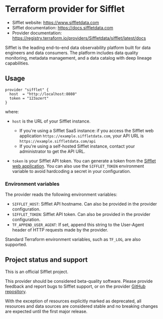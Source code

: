 # Terraform provider for Sifflet

* Sifflet website: https://www.siffletdata.com
* Sifflet documentation: https://docs.siffletdata.com
* Provider documentation: https://registry.terraform.io/providers/Siffletdata/sifflet/latest/docs

Sifflet is the leading end-to-end data observability platform built for data engineers and data consumers. The platform includes data quality monitoring, metadata management, and a data catalog with deep lineage capabilities.

## Usage

```hcl
provider "sifflet" {
  host  = "http://localhost:8080"
  token = "123azert"
}
```

where:

* `host` is the URL of your Sifflet instance.
    - If you're using a Sifflet SaaS instance: if you access the Sifflet web application `https://example.siffletdata.com`, your API URL is `https://example.siffletdata.com/api`
    - If you're using a self-hosted Sifflet instance, contact your administrator to get the API URL.

* `token` is your Sifflet API token. You can generate a token from the [Sifflet web application](https://docs.siffletdata.com/docs/access-tokens). You can also use the `SIFFLET_TOKEN` environment variable to avoid hardcoding a secret in your configuration.

### Environment variables

The provider reads the following environment variables:

* `SIFFLET_HOST`: Sifflet API hostname. Can also be provided in the provider configuration.
* `SIFFLET_TOKEN`: Sifflet API token. Can also be provided in the provider configuration.
* `TF_APPEND_USER_AGENT`: If set, append this string to the User-Agent header of HTTP requests made by the provider.

Standard Terraform environment variables, such as `TF_LOG`, are also supported.

## Project status and support

This is an official Sifflet project.

This provider should be considered beta-quality software. Please provide feedback and report bugs to Sifflet support, or on the provider [GitHub repository](https://github.com/siffletdata/terraform-provider-sifflet).

With the exception of resources explicitly marked as deprecated, all resources and data sources are considered stable and no breaking changes are expected until the first major release.

